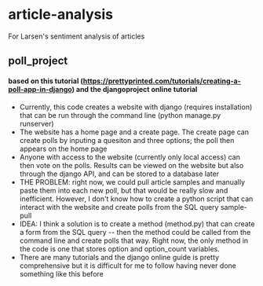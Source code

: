 # article-analysis
For Larsen's sentiment analysis of articles


## poll_project
#### based on this tutorial (https://prettyprinted.com/tutorials/creating-a-poll-app-in-django) and the djangoproject online tutorial
- Currently, this code creates a website with django (requires installation) that can be run through the command line (python manage.py runserver)
- The website has a home page and a create page. The create page can create polls by inputing a quesiton and three options; the poll then appears on the home page
- Anyone with access to the website (currently only local access) can then vote on the polls. Results can be viewed on the website but also through the django API, and can be stored to a database later
- THE PROBLEM: right now, we could pull article samples and manually paste them into each new poll, but that would be really slow and inefficient. However, I don't know how to create a python script that can interact with the website and create polls from the SQL query sample-pull
- IDEA: I think a solution is to create a method (method.py) that can create a form from the SQL query -- then the method could be called from the command line and create polls that way. Right now, the only method in the code is one that stores option and option_count variables.
- There are many tutorials and the django online guide is pretty comprehensive but it is difficult for me to follow having never done something like this before
